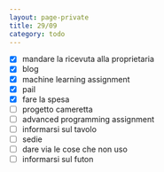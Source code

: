 ```yaml
--- 
layout: page-private
title: 29/09
category: todo
---
```


- [x] mandare la ricevuta alla proprietaria
- [x] blog
- [x] machine learning assignment
- [x] pail
- [x] fare la spesa
- [ ] progetto cameretta
- [ ] advanced programming assignment
- [ ] informarsi sul tavolo
- [ ] sedie
- [ ] dare via le cose che non uso
- [ ] informarsi sul futon
